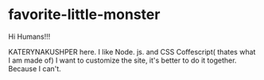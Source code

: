 # favorite-little-monster

Hi Humans!!!

KATERYNAKUSHPER here. I like Node. js. and CSS Coffescript( thates what I am made of)
I want to customize the site, it's better to do it together. Because I can't.
